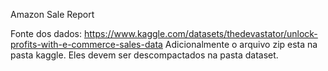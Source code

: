 Amazon Sale Report

Fonte dos dados: https://www.kaggle.com/datasets/thedevastator/unlock-profits-with-e-commerce-sales-data
Adicionalmente o arquivo zip esta na pasta kaggle.
Eles devem ser descompactados na pasta dataset.
